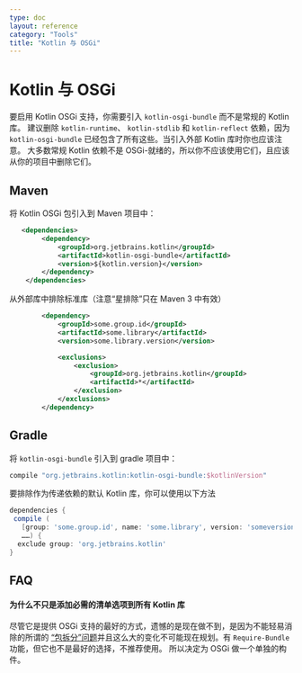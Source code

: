 ```yaml
---
type: doc
layout: reference
category: "Tools"
title: "Kotlin 与 OSGi"
---
```


# Kotlin 与 OSGi

要启用 Kotlin OSGi 支持，你需要引入 `kotlin-osgi-bundle` 而不是常规的 Kotlin 库。
建议删除 `kotlin-runtime`、 `kotlin-stdlib` 和 `kotlin-reflect` 依赖，因为 `kotlin-osgi-bundle`
已经包含了所有这些。当引入外部 Kotlin 库时你也应该注意。
大多数常规 Kotlin 依赖不是 OSGi-就绪的，所以你不应该使用它们，且应该从你的项目中删除它们。

## Maven

将 Kotlin OSGi 包引入到 Maven 项目中：

```xml
   <dependencies>
        <dependency>
            <groupId>org.jetbrains.kotlin</groupId>
            <artifactId>kotlin-osgi-bundle</artifactId>
            <version>${kotlin.version}</version>
        </dependency>
    </dependencies>
```

从外部库中排除标准库（注意“星排除”只在 Maven 3 中有效）

```xml
        <dependency>
            <groupId>some.group.id</groupId>
            <artifactId>some.library</artifactId>
            <version>some.library.version</version>

            <exclusions>
                <exclusion>
                    <groupId>org.jetbrains.kotlin</groupId>
                    <artifactId>*</artifactId>
                </exclusion>
            </exclusions>
        </dependency>
```

## Gradle

将 `kotlin-osgi-bundle` 引入到 gradle 项目中：

```groovy
compile "org.jetbrains.kotlin:kotlin-osgi-bundle:$kotlinVersion"
```

要排除作为传递依赖的默认 Kotlin 库，你可以使用以下方法

```groovy
dependencies {
 compile (
   [group: 'some.group.id', name: 'some.library', version: 'someversion'],
   ……) {
  exclude group: 'org.jetbrains.kotlin'
}
```

## FAQ

#### 为什么不只是添加必需的清单选项到所有 Kotlin 库

尽管它是提供 OSGi 支持的最好的方式，遗憾的是现在做不到，是因为不能轻易消除的所谓的
[“包拆分”问题](http://wiki.osgi.org/wiki/Split_Packages)并且这么大的变化<!--
-->不可能现在规划。有 `Require-Bundle` 功能，但它也不是最好的选择，不推荐使用。
所以决定为 OSGi 做一个单独的构件。

